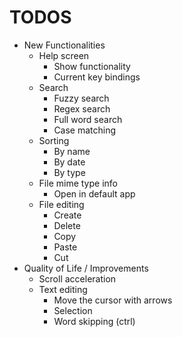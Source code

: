 # TODOS
- New Functionalities
    - Help screen
        - Show functionality
        - Current key bindings
    - Search
        - Fuzzy search
        - Regex search
        - Full word search
        - Case matching
    - Sorting
        - By name
        - By date
        - By type
    - File mime type info
        - Open in default app
    - File editing
        - Create
        - Delete
        - Copy
        - Paste
        - Cut
- Quality of Life / Improvements
    - Scroll acceleration
    - Text editing
        - Move the cursor with arrows
        - Selection
        - Word skipping (ctrl)